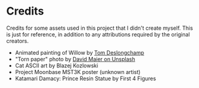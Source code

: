 # Credits
Credits for some assets used in this project that I didn't create myself.
This is just for reference, in addition to any attributions required by the original creators.

* Animated painting of Willow by [Tom Deslongchamp](https://www.tomdeslongchamp.com)
* "Torn paper" photo by [David Maier on Unsplash]( https://unsplash.com/photos/nSHEKTHRm0U)
* Cat ASCII art by Blazej Kozlowski
* Project Moonbase MST3K poster (unknown artist)
* Katamari Damacy: Prince Resin Statue by First 4 Figures
